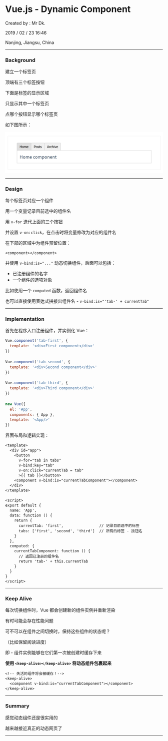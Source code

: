 # Vue.js - Dynamic Component

Created by : Mr Dk.

2019 / 02 / 23 16:46

Nanjing, Jiangsu, China

---

### Background

建立一个标签页

顶端有三个标签按钮

下面是标签的显示区域

只显示其中一个标签页

点哪个按钮显示哪个标签页

如下图所示：

![vue-dynamic-component1](../img/vue-dynamic-component1.png)

---

### Design

每个标签页对应一个组件

用一个变量记录目前选中的组件名

用 `v-for` 迭代上面的三个按钮

并设置 `v-on:click`，在点击时将变量修改为对应的组件名

在下部的区域中为组件预留位置：

```vue
<component></component>
```

并使用 `v-bind:is="..."` 动态切换组件，后面可以包括：

* 已注册组件的名字
* 一个组件的选项对象

比如使用一个 `computed` 函数，返回组件名

也可以直接使用表达式拼接出组件名 - `v-bind:is="'tab-' + currentTab"`

---

### Implementation

首先在程序入口注册组件，并实例化 Vue：

```javascript
Vue.component('tab-first', {
  template: '<div>First component</div>'
})

Vue.component('tab-second', {
  template: '<div>Second component</div>'
})

Vue.component('tab-third', {
  template: '<div>Third component</div>'
})

new Vue({
  el: '#pp',
  components: { App },
  template: '<App/>'
})
```

界面布局和逻辑实现：

```vue
<template>
  <div id="app">
    <button
      v-for="tab in tabs"
      v-bind:key="tab"
      v-on:click="currentTab = tab"
      >{{ tab }}</button>
    <component v-bind:is="currentTabComponent"></component>
  </div>
</template>

<script>
export default {
  name: 'App',
  data: function () {
    return {
      currentTab: 'first',                // 记录目前选中的标签
      tabs: ['first', 'second', 'third']  // 所有的标签 - 按钮名
    }
  },
  computed: {
    currentTabComponent: function () {
      // 返回已注册的组件名
      return 'tab-' + this.currentTab
    }
  }
}
</script>
```

---

### Keep Alive

每次切换组件时，Vue 都会创建新的组件实例并重新渲染

有时可能会存在性能问题

可不可以在组件之间切换时，保持这些组件的状态呢？

（比如保留阅读进度）

即 - 组件实例能够在它们第一次被创建时缓存下来

__使用 `<keep-alive></keep-alive>` 将动态组件包裹起来__

```vue
<!-- 失活的组件将会被缓存！-->
<keep-alive>
  <component v-bind:is="currentTabComponent"></component>
</keep-alive>
```

---

### Summary

感觉动态组件还是很实用的

越来越接近真正的动态网页了

---


